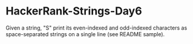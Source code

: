 # HackerRank-Strings-Day6
Given a string, "S" print its even-indexed and odd-indexed characters as space-separated strings on a single line (see README sample).
